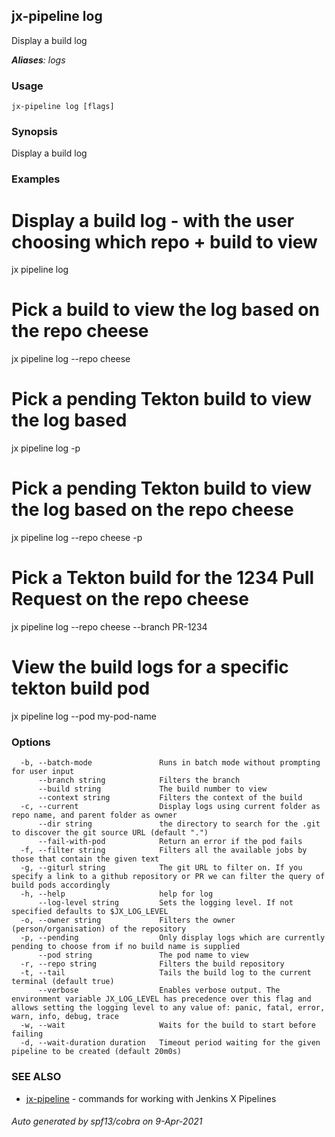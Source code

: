 ## jx-pipeline log

Display a build log

***Aliases**: logs*

### Usage

```
jx-pipeline log [flags]
```

### Synopsis

Display a build log

### Examples

  # Display a build log - with the user choosing which repo + build to view
  jx pipeline log
  
  # Pick a build to view the log based on the repo cheese
  jx pipeline log --repo cheese
  
  # Pick a pending Tekton build to view the log based
  jx pipeline log -p
  
  # Pick a pending Tekton build to view the log based on the repo cheese
  jx pipeline log --repo cheese -p
  
  # Pick a Tekton build for the 1234 Pull Request on the repo cheese
  jx pipeline log --repo cheese --branch PR-1234
  
  # View the build logs for a specific tekton build pod
  jx pipeline log --pod my-pod-name

### Options

```
  -b, --batch-mode               Runs in batch mode without prompting for user input
      --branch string            Filters the branch
      --build string             The build number to view
      --context string           Filters the context of the build
  -c, --current                  Display logs using current folder as repo name, and parent folder as owner
      --dir string               the directory to search for the .git to discover the git source URL (default ".")
      --fail-with-pod            Return an error if the pod fails
  -f, --filter string            Filters all the available jobs by those that contain the given text
  -g, --giturl string            The git URL to filter on. If you specify a link to a github repository or PR we can filter the query of build pods accordingly
  -h, --help                     help for log
      --log-level string         Sets the logging level. If not specified defaults to $JX_LOG_LEVEL
  -o, --owner string             Filters the owner (person/organisation) of the repository
  -p, --pending                  Only display logs which are currently pending to choose from if no build name is supplied
      --pod string               The pod name to view
  -r, --repo string              Filters the build repository
  -t, --tail                     Tails the build log to the current terminal (default true)
      --verbose                  Enables verbose output. The environment variable JX_LOG_LEVEL has precedence over this flag and allows setting the logging level to any value of: panic, fatal, error, warn, info, debug, trace
  -w, --wait                     Waits for the build to start before failing
  -d, --wait-duration duration   Timeout period waiting for the given pipeline to be created (default 20m0s)
```

### SEE ALSO

* [jx-pipeline](jx-pipeline.md)	 - commands for working with Jenkins X Pipelines

###### Auto generated by spf13/cobra on 9-Apr-2021
